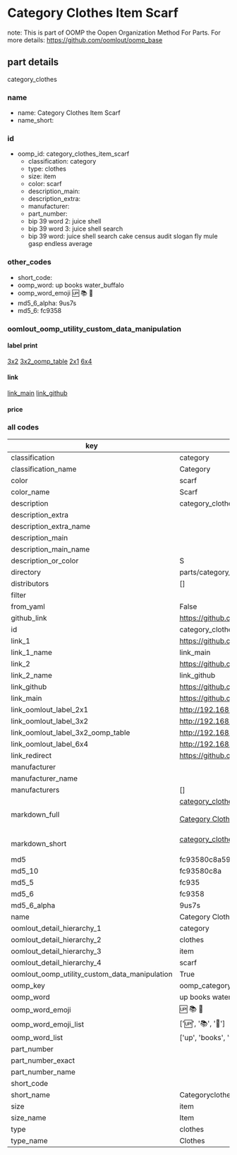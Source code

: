 # Category Clothes Item Scarf  

note: This is part of OOMP the Oopen Organization Method For Parts. For more details: https://github.com/oomlout/oomp_base

##  part details
  



category_clothes



### name
* name: Category Clothes Item Scarf
* name_short: 
### id
* oomp_id: category_clothes_item_scarf
  * classification: category
  * type: clothes
  * size: item
  * color: scarf
  * description_main: 
  * description_extra: 
  * manufacturer: 
  * part_number: 
  * bip 39 word 2: juice shell
  * bip 39 word 3: juice shell search
  * bip 39 word: juice shell search cake census audit slogan fly mule gasp endless average

### other_codes
* short_code: 
* oomp_word: up books water_buffalo
* oomp_word_emoji :up: :books: :water_buffalo:
* md5_6_alpha: 9us7s
* md5_6: fc9358






### oomlout_oomp_utility_custom_data_manipulation
#### label print
[3x2](http://192.168.1.245:1112/?label=oomp%209us7s)
[3x2_oomp_table](http://192.168.1.108:1112/?label=oomp%209us7s)
[2x1](http://192.168.1.242:1112/?label=oomp%209us7s)
[6x4](http://192.168.1.55:1112/?label=oomp%209us7s)    

#### link

[link_main](https://github.com/oomlout/oomlout_oomp_version_1_messy/tree/main/parts/category_clothes_item_scarf) [link_github](https://github.com/oomlout/oomlout_oomp_version_1_messy/tree/main/parts/category_clothes_item_scarf)                             

#### price







### all codes 
| key | value |  
| --- | --- |  
| classification | category |  
| classification_name | Category |  
| color | scarf |  
| color_name | Scarf |  
| description | category_clothes |  
| description_extra |  |  
| description_extra_name |  |  
| description_main |  |  
| description_main_name |  |  
| description_or_color | S  |  
| directory | parts/category_clothes_item_scarf |  
| distributors | [] |  
| filter |  |  
| from_yaml | False |  
| github_link | https://github.com/oomlout/oomlout_oomp_part_src/tree/main/parts/category_clothes_item_scarf |  
| id | category_clothes_item_scarf |  
| link_1 | https://github.com/oomlout/oomlout_oomp_version_1_messy/tree/main/parts/category_clothes_item_scarf |  
| link_1_name | link_main |  
| link_2 | https://github.com/oomlout/oomlout_oomp_version_1_messy/tree/main/parts/category_clothes_item_scarf |  
| link_2_name | link_github |  
| link_github | https://github.com/oomlout/oomlout_oomp_version_1_messy/tree/main/parts/category_clothes_item_scarf |  
| link_main | https://github.com/oomlout/oomlout_oomp_version_1_messy/tree/main/parts/category_clothes_item_scarf |  
| link_oomlout_label_2x1 | http://192.168.1.242:1112/?label=oomp%209us7s |  
| link_oomlout_label_3x2 | http://192.168.1.245:1112/?label=oomp%209us7s |  
| link_oomlout_label_3x2_oomp_table | http://192.168.1.108:1112/?label=oomp%209us7s |  
| link_oomlout_label_6x4 | http://192.168.1.55:1112/?label=oomp%209us7s |  
| link_redirect | https://github.com/oomlout/oomlout_oomp_version_1_messy/tree/main/parts/category_clothes_item_scarf |  
| manufacturer |  |  
| manufacturer_name |  |  
| manufacturers | [] |  
| markdown_full | [category_clothes_item_scarf](none)<br>[](none)<br>[Category Clothes Item Scarf](none)<br><br> |  
| markdown_short | [category_clothes_item_scarf](none)<br><br> |  
| md5 | fc93580c8a59f97c3c12a20584315bc6 |  
| md5_10 | fc93580c8a |  
| md5_5 | fc935 |  
| md5_6 | fc9358 |  
| md5_6_alpha | 9us7s |  
| name | Category Clothes Item Scarf |  
| oomlout_detail_hierarchy_1 | category |  
| oomlout_detail_hierarchy_2 | clothes |  
| oomlout_detail_hierarchy_3 | item |  
| oomlout_detail_hierarchy_4 | scarf |  
| oomlout_oomp_utility_custom_data_manipulation | True |  
| oomp_key | oomp_category_clothes_item_scarf |  
| oomp_word | up books water_buffalo |  
| oomp_word_emoji | :up: :books: :water_buffalo: |  
| oomp_word_emoji_list | [':up:', ':books:', ':water_buffalo:'] |  
| oomp_word_list | ['up', 'books', 'water_buffalo'] |  
| part_number |  |  
| part_number_exact |  |  
| part_number_name |  |  
| short_code |  |  
| short_name | Categoryclothes |  
| size | item |  
| size_name | Item |  
| type | clothes |  
| type_name | Clothes |  

